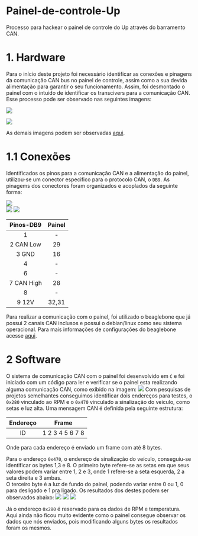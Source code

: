 # Painel-de-controle-Up
Processo para hackear o painel de controle do Up através do barramento CAN.

# 1. Hardware
 
Para o início deste projeto foi necessário identificar as conexões e pinagens da comunicação CAN bus no painel de controle, assim como a sua devida alimentação para garantir o seu 
funcionamento. Assim, foi desmontado o painel com o intuido de identificar os transcivers para a comunicação CAN. Esse processo pode ser observado nas seguintes imagens:

![](Figuras/Painel_up1.jpeg)
 
![](Figuras/Painel_up2.jpeg)   

As demais imagens podem ser observadas [aqui](https://github.com/Tecnomobele-FGA/Modulo-luzes/tree/master/fotos).
# 1.1 Conexões

Identificados os pinos para a comunicação CAN e a alimentação do painel, utilizou-se um conector especifico para o protocolo CAN, o `DB9`.
As pinagems dos conectores foram organizados e acoplados da seguinte forma:

![](Figuras/db9_cann.PNG)  
![](Figuras/painel_pin.PNG)
![](Figuras/painel_pin.jpeg)


| Pinos-DB9  | Painel | 
|:----------:|:------:|        
| 1          |    -   |         
| 2  CAN Low |   29   |        
| 3   GND    |   16   |         
| 4          |    -   |         
| 6          |    -   |    
| 7 CAN High |   28   |        
| 8          |    -   |        
| 9   12V    |  32,31 |     

Para realizar a comunicação com o painel, foi utilizado o beaglebone que já possui 2 canais CAN inclusos e possui o debian/linux como seu sistema operacional. Para mais informações de configurações do beaglebone acesse [aqui](https://github.com/Tecnomobele-FGA/Computador-de-bordo).  

# 2 Software

O sistema de comunicação CAN com o painel foi desenvolvido em `C` e foi iniciado com um código para ler e verificar se o painel esta realizando alguma comunicação CAN, como exibido na imagem:
![](Testes/rx_can.PNG)
Com pesquisas de projetos semelhantes conseguimos identificar dois endereços para testes, o `0x280` vinculado ao RPM e o `0x470` vinculado a sinalização do veículo, como setas e luz alta. Uma mensagem CAN é definida pela seguinte estrutura:  

|Endereço |            Frame              | 
|:-------:|:-----------------------------:|        
|    ID   | 1   2   3   4   5   6   7   8 |

Onde para cada endereço é enviado um frame com até 8 bytes.

Para o endereço `0x470`, o endereço de sinalização do veículo, conseguiu-se identificar os bytes 1,3 e 8.
O primeiro byte refere-se as setas em que seus valores podem variar entre 1, 2 e 3, onde 1 refere-se a seta esquerda, 2 a seta direita e 3 ambas.  
O terceiro byte é a luz de fundo do painel, podendo variar entre 0 ou 1, 0 para desligado e 1 pra ligado. 
Os resultados dos destes podem ser observados abaixo:
![](Testes/painel_on.jpeg)
![](Testes/setas_luz_alta.jpeg)
![](Testes/setas_milha.jpeg)


Já o endereço `0x280` é reservado para os dados de RPM e temperatura. Aqui ainda não ficou muito evidente como o painel consegue observar os dados que nós enviados, pois modificando alguns bytes os resultados foram os mesmos. 
